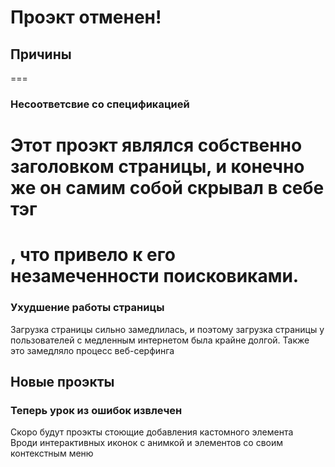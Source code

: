 # Проэкт отменен!
## Причины
===
### Несоответсвие со спецификацией
Этот проэкт являлся собственно заголовком страницы,
и конечно же он самим собой скрывал в себе тэг <h1>, что привело к его незамеченности
поисковиками.
===
### Ухудшение работы страницы
Загрузка страницы сильно замедлилась, и поэтому загрузка страницы у пользователей с медленным интернетом
была крайне долгой. Также это замедляло процесс веб-серфинга  
  
## Новые проэкты
### Теперь урок из ошибок извлечен
Скоро будут проэкты стоющие добавления кастомного элемента  
Вроди интерактивных иконок с анимкой и элементов со своим контекстным меню
